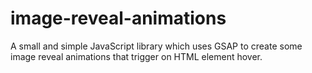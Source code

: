 # image-reveal-animations
A small and simple JavaScript library which uses GSAP to create some image reveal animations that trigger on HTML element hover.

